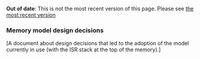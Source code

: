 <span class="warnings">**Out of date**: This is not the most recent version of this page. Please see [the most recent version](y)</span>
### Memory model design decisions

[A document about design decisions that led to the adoption of the model currently in use (with the ISR stack at the top of the memory).]
